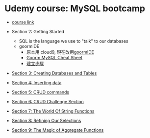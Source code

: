 
# Udemy course: MySQL bootcamp

- [course link](https://www.udemy.com/course/the-ultimate-mysql-bootcamp-go-from-sql-beginner-to-expert/)

- Section 2: Getting Started
  - SQL is the language we use to "talk" to our databases
  - goormIDE
    - 原本用 cloud9, 現在改用[goormIDE](https://ide.goorm.io/)
    - [Goorm MySQL Cheat Sheet](https://gist.github.com/nax3t/767e06f6af0bafc70b4c4cba0c8d38e7)
    - [建立步驟](https://gist.github.com/nax3t/2773378c4d1bada8d66d12f4d5210248)

- [Section 3: Creating Databases and Tables](udemy_mysql_bootcamp\Section3.md)
- [Section 4: Inserting data](udemy_mysql_bootcamp\Section4.md)
- [Section 5: CRUD commands](udemy_mysql_bootcamp\Section5.md)
- [Section 6: CRUD Challenge Section](udemy_mysql_bootcamp\Section6.md)
- [Section 7: The World Of String Functions](udemy_mysql_bootcamp\Section7.md)
- [Section 8: Refining Our Selections](udemy_mysql_bootcamp\Section8.md)
- [Section 9: The Magic of Aggregate Functions](udemy_mysql_bootcamp\Section9.md)
